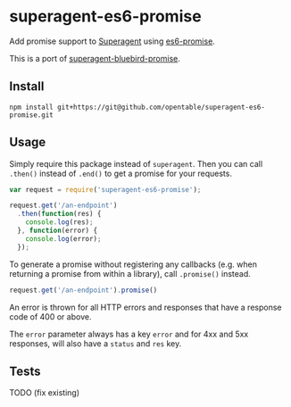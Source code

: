 superagent-es6-promise
===========================

Add promise support to
[Superagent](http://visionmedia.github.io/superagent/) using
[es6-promise](https://github.com/jakearchibald/es6-promise).

This is a port of [superagent-bluebird-promise](https://github.com/KyleAMathews/superagent-bluebird-promise).

## Install
`npm install git+https://git@github.com/opentable/superagent-es6-promise.git`

## Usage
Simply require this package instead of `superagent`. Then you can call `.then()` instead of `.end()` to get a promise for your requests.

```javascript
var request = require('superagent-es6-promise');

request.get('/an-endpoint')
  .then(function(res) {
    console.log(res);
  }, function(error) {
    console.log(error);
  });
```

To generate a promise without registering any callbacks (e.g. when returning a promise from within a library), call `.promise()` instead.

```javascript
request.get('/an-endpoint').promise()
```

An error is thrown for all HTTP errors and responses that have a response code of 400 or above.

The `error` parameter always has a key `error` and for 4xx and 5xx responses, will also have a `status` and `res` key.

## Tests
TODO (fix existing)